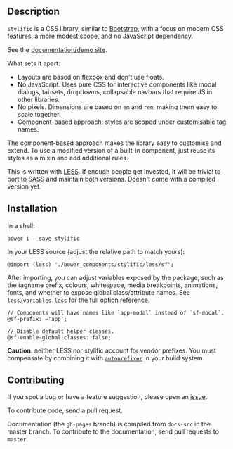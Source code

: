 ## Description

`stylific` is a CSS library, similar to
[Bootstrap](http://getbootstrap.com), with a focus on modern CSS features, a
more modest scope, and no JavaScript dependency.

See the [documentation/demo site](http://mitranim.com/stylific/).

What sets it apart:
* Layouts are based on flexbox and don't use floats.
* No JavaScript. Uses pure CSS for interactive components like modal dialogs,
  tabsets, dropdowns, collapsable navbars that require JS in other libraries.
* No pixels. Dimensions are based on `em` and `rem`, making them easy to scale
  together.
* Component-based approach: styles are scoped under customisable tag names.

The component-based approach makes the library easy to customise and extend. To
use a modified version of a built-in component, just reuse its styles as a mixin
and add additional rules.

This is written with [LESS](http://lesscss.org). If enough people get invested,
it will be trivial to port to [SASS](http://sass-lang.com) and maintain both
versions. Doesn't come with a compiled version yet.

## Installation

In a shell:

```shell
bower i --save stylific
```

In your LESS source (adjust the relative path to match yours):

```less
@import (less) './bower_components/stylific/less/sf';
```

After importing, you can adjust variables exposed by the package, such as the
tagname prefix, colours, whitespace, media breakpoints, animations, fonts, and
whether to expose global class/attribute names. See
[`less/variables.less`](less/variables.less) for the full option reference.

```less
// Components will have names like `app-modal` instead of `sf-modal`.
@sf-prefix: ~'app';

// Disable default helper classes.
@sf-enable-global-classes: false;
```

**Caution**: neither LESS nor stylific account for vendor prefixes. You
must compensate by combining it with
[`autoprefixer`](https://github.com/postcss/autoprefixer) in your build system.

## Contributing

If you spot a bug or have a feature suggestion, please open an [issue](/issues).

To contribute code, send a pull request.

Documentation (the `gh-pages` branch) is compiled from `docs-src` in the master
branch. To contribute to the documentation, send pull requests to `master`.
